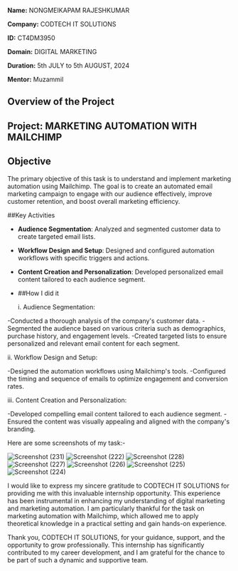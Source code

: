 **Name:** NONGMEIKAPAM RAJESHKUMAR

**Company:** CODTECH IT SOLUTIONS

**ID:** CT4DM3950

**Domain:** DIGITAL MARKETING

**Duration:** 5th JULY to 5th AUGUST, 2024

**Mentor:** Muzammil


## Overview of the Project

## Project: MARKETING AUTOMATION WITH MAILCHIMP

## Objective
The primary objective of this task is to understand and implement marketing automation using Mailchimp. The goal is to create an automated email marketing campaign to engage with our audience effectively, improve customer retention, and boost overall marketing efficiency.

##Key Activities
- **Audience Segmentation**: Analyzed and segmented customer data to create targeted email lists.
- **Workflow Design and Setup**: Designed and configured automation workflows with specific triggers and actions.
- **Content Creation and Personalization**: Developed personalized email content tailored to each audience segment.

- ##How I did it
  
  i. Audience Segmentation:

-Conducted a thorough analysis of the company's customer data.
-Segmented the audience based on various criteria such as demographics, purchase history, and engagement levels.
-Created targeted lists to ensure personalized and relevant email content for each segment.

ii. Workflow Design and Setup:

-Designed the automation workflows using Mailchimp's tools.
-Configured the timing and sequence of emails to optimize engagement and conversion rates.

iii. Content Creation and Personalization:

-Developed compelling email content tailored to each audience segment.
-Ensured the content was visually appealing and aligned with the company's branding.

Here are some screenshots of my task:-

![Screenshot (231)](https://github.com/user-attachments/assets/e26c663d-e9ec-47cc-9571-9e00dbecdc76)
![Screenshot (222)](https://github.com/user-attachments/assets/e8e00c26-76a6-4e59-b000-312acf6751ca)
![Screenshot (228)](https://github.com/user-attachments/assets/1d08bae6-e188-49a3-8a3b-17eaeded81cc)
![Screenshot (227)](https://github.com/user-attachments/assets/e9cfceb8-779a-4f23-b639-d70c80441a73)
![Screenshot (226)](https://github.com/user-attachments/assets/9471afe4-67fa-447d-9b32-3cea4239f614)
![Screenshot (225)](https://github.com/user-attachments/assets/0c08a1d6-07b6-4193-b770-e4b606901aa7)
![Screenshot (224)](https://github.com/user-attachments/assets/b2d53221-240e-44bb-bcfb-d8d5a7caf48c)



I would like to express my sincere gratitude to CODTECH IT SOLUTIONS for providing me with this invaluable internship opportunity. This experience has been instrumental in enhancing my understanding of digital marketing and marketing automation. I am particularly thankful for the task on marketing automation with Mailchimp, which allowed me to apply theoretical knowledge in a practical setting and gain hands-on experience.

Thank you, CODTECH IT SOLUTIONS, for your guidance, support, and the opportunity to grow professionally. This internship has significantly contributed to my career development, and I am grateful for the chance to be part of such a dynamic and supportive team.
